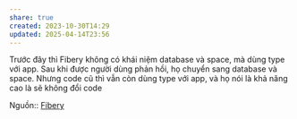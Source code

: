 ```yaml
---
share: true
created: 2023-10-30T14:29
updated: 2025-04-14T23:56
---
```

Trước đây thì Fibery không có khái niệm database và space, mà dùng type với app. Sau khi được người dùng phản hồi, họ chuyển sang database và space. Nhưng code cũ thì vẫn còn dùng type với app, và họ nói là khả năng cao là sẽ không đổi code

Nguồn:: [Fibery](https://the.fibery.io/@public/User_Guide/Guide/Fibery-API-Overview-279)